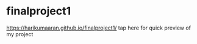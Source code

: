 # finalproject1
https://harikumaaran.github.io/finalproject1/ tap here for quick preview of my project
